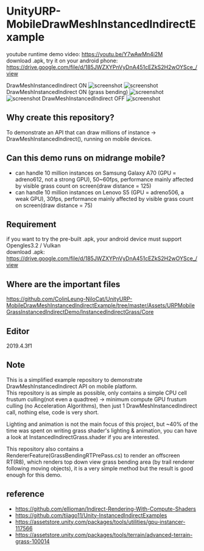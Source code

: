 # UnityURP-MobileDrawMeshInstancedIndirectExample

youtube runtime demo video: https://youtu.be/Y7wAwMn4i2M  
download .apk, try it on your android phone: https://drive.google.com/file/d/185JWZXYPnVyDnA451cEZkS2H2wOYSce_/view

 DrawMeshInstancedIndirect ON
 ![screenshot](https://i.imgur.com/DDPbFhQ.png)
 ![screenshot](https://i.imgur.com/rBvlLeG.png)
 DrawMeshInstancedIndirect ON (grass bending)
 ![screenshot](https://i.imgur.com/QDXbEZw.png)
 ![screenshot](https://i.imgur.com/E7wEEPR.png)
 DrawMeshInstancedIndirect OFF
 ![screenshot](https://i.imgur.com/xOhTW6d.png)
 
 Why create this repository?
 -------------
 To demonstrate an API that can draw millions of instance -> DrawMeshInstancedIndirect(), running on mobile devices.
 
 Can this demo runs on midrange mobile?
---------------
- can handle 10 million instances on Samsung Galaxy A70 (GPU = adreno612, not a strong GPU), 50~60fps, performance mainly affected by visible grass count on screen(draw distance = 125)
- can handle 10 million instances on Lenovo S5 (GPU = adreno506, a weak GPU), 30fps, performance mainly affected by visible grass count on screen(draw distance = 75)
 
 Requirement
 -----------------
 if you want to try the pre-built .apk, your android device must support Opengles3.2 / Vulkan  
 download .apk: https://drive.google.com/file/d/185JWZXYPnVyDnA451cEZkS2H2wOYSce_/view
 
 Where are the important files
 ----------------
 https://github.com/ColinLeung-NiloCat/UnityURP-MobileDrawMeshInstancedIndirectExample/tree/master/Assets/URPMobileGrassInstancedIndirectDemo/InstancedIndirectGrass/Core
 
 Editor
 ------------
 2019.4.3f1
 
 Note
 -------------
 This is a simplified example repository to demonstrate DrawMeshInstancedIndirect API on mobile platform.  
 This repository is as simple as possible, only contains a simple CPU cell frustum culling(not even a quadtree) -> minimum compute GPU frustum culling (no Acceleration Algorithms), then just 1 DrawMeshInstancedIndirect call, nothing else, code is very short.
 
 Lighting and animation is not the main focus of this project, but ~40% of the time was spent on writing grass shader's lighting & animation, you can have a look at  InstancedIndirectGrass.shader if you are interested.  
 
 This repository also contains a RendererFeature(GrassBendingRTPrePass.cs) to render an offscreen RT(R8), which renders top down view grass bending area (by trail renderer following moving objects), it is a very simple method but the result is good enough for this demo.
 
reference
-------------------
- https://github.com/ellioman/Indirect-Rendering-With-Compute-Shaders
- https://github.com/tiiago11/Unity-InstancedIndirectExamples
- https://assetstore.unity.com/packages/tools/utilities/gpu-instancer-117566
- https://assetstore.unity.com/packages/tools/terrain/advanced-terrain-grass-100014

